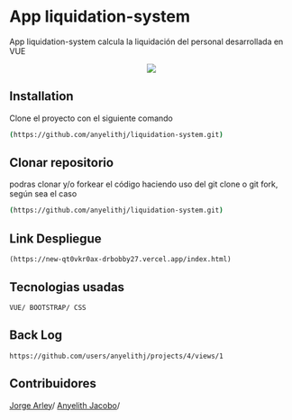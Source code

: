 # App liquidation-system

App liquidation-system calcula la liquidación del personal desarrollada en VUE
<div align="center">
  <img src="https://img.icons8.com/fluency/96/000000/withdrawal.png"/>
</div>

## Installation
Clone el proyecto con el siguiente comando

```bash
(https://github.com/anyelithj/liquidation-system.git)
```
## Clonar repositorio
podras clonar y/o forkear el código haciendo uso del git clone o git fork, según sea el caso

```bash
(https://github.com/anyelithj/liquidation-system.git)
```

## Link Despliegue
`(https://new-qt0vkr0ax-drbobby27.vercel.app/index.html)`

## Tecnologias usadas
`VUE/ BOOTSTRAP/ CSS`

## Back Log
`https://github.com/users/anyelithj/projects/4/views/1`


## Contribuidores
[Jorge Arley](https://github.com/drbobby27)/
[Anyelith Jacobo](https://github.com/anyelithj)/

